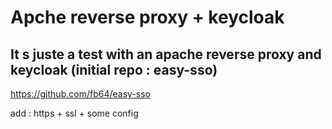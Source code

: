 # Apche reverse proxy + keycloak

## It s juste a test with an apache reverse proxy and keycloak (initial repo : easy-sso)
https://github.com/fb64/easy-sso

add : https + ssl + some config

